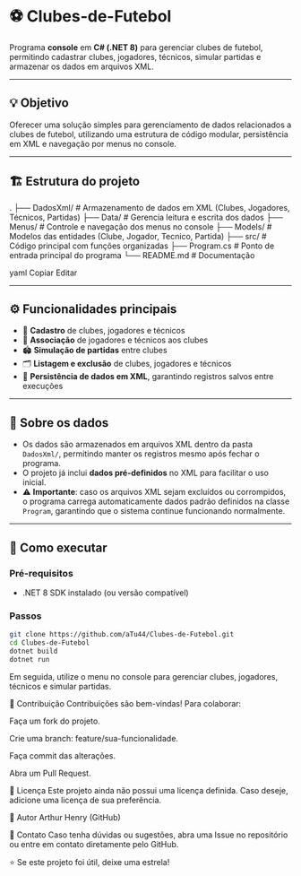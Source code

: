 # ⚽ Clubes-de-Futebol

Programa **console** em **C# (.NET 8)** para gerenciar clubes de futebol, permitindo cadastrar clubes, jogadores, técnicos, simular partidas e armazenar os dados em arquivos XML.

---

## 💡 Objetivo

Oferecer uma solução simples para gerenciamento de dados relacionados a clubes de futebol, utilizando uma estrutura de código modular, persistência em XML e navegação por menus no console.

---

## 🏗️ Estrutura do projeto

.
├── DadosXml/ # Armazenamento de dados em XML (Clubes, Jogadores, Técnicos, Partidas)
├── Data/ # Gerencia leitura e escrita dos dados
├── Menus/ # Controle e navegação dos menus no console
├── Models/ # Modelos das entidades (Clube, Jogador, Tecnico, Partida)
├── src/ # Código principal com funções organizadas
├── Program.cs # Ponto de entrada principal do programa
└── README.md # Documentação

yaml
Copiar
Editar

---

## ⚙️ Funcionalidades principais

- 📄 **Cadastro** de clubes, jogadores e técnicos
- 🤝 **Associação** de jogadores e técnicos aos clubes
- 🏟️ **Simulação de partidas** entre clubes
- 🗂️ **Listagem e exclusão** de clubes, jogadores e técnicos
- 💾 **Persistência de dados em XML**, garantindo registros salvos entre execuções

---

## 💾 Sobre os dados

- Os dados são armazenados em arquivos XML dentro da pasta `DadosXml/`, permitindo manter os registros mesmo após fechar o programa.
- O projeto já inclui **dados pré-definidos** no XML para facilitar o uso inicial.
- ⚠️ **Importante**: caso os arquivos XML sejam excluídos ou corrompidos, o programa carrega automaticamente dados padrão definidos na classe `Program`, garantindo que o sistema continue funcionando normalmente.

---

## 🚀 Como executar

### Pré-requisitos

- .NET 8 SDK instalado (ou versão compatível)

### Passos

```bash
git clone https://github.com/aTu44/Clubes-de-Futebol.git
cd Clubes-de-Futebol
dotnet build
dotnet run

```
Em seguida, utilize o menu no console para gerenciar clubes, jogadores, técnicos e simular partidas.

🤝 Contribuição
Contribuições são bem-vindas! Para colaborar:

Faça um fork do projeto.

Crie uma branch: feature/sua-funcionalidade.

Faça commit das alterações.

Abra um Pull Request.

📝 Licença
Este projeto ainda não possui uma licença definida. Caso deseje, adicione uma licença de sua preferência.

👤 Autor
Arthur Henry (GitHub)

💬 Contato
Caso tenha dúvidas ou sugestões, abra uma Issue no repositório ou entre em contato diretamente pelo GitHub.

⭐ Se este projeto foi útil, deixe uma estrela!
